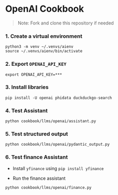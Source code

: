 # OpenAI Cookbook

> Note: Fork and clone this repository if needed

### 1. Create a virtual environment

```shell
python3 -m venv ~/.venvs/aienv
source ~/.venvs/aienv/bin/activate
```

### 2. Export `OPENAI_API_KEY`

```shell
export OPENAI_API_KEY=***
```

### 3. Install libraries

```shell
pip install -U openai phidata duckduckgo-search
```

### 4. Test Assistant

```shell
python cookbook/llms/openai/assistant.py
```

### 5. Test structured output

```shell
python cookbook/llms/openai/pydantic_output.py
```

### 6. Test finance Assistant

- Install `yfinance` using `pip install yfinance`

- Run the finance assistant

```shell
python cookbook/llms/openai/finance.py
```
